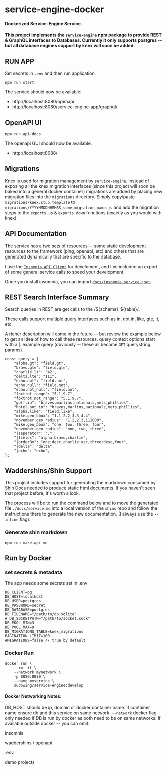 # service-engine-docker

#### Dockerized Service-Engine Service.

#### This project implements the [`service-engine`](https://www.npmjs.com/package/service-engine) npm package to provide REST & GraphQL interfaces to Databases. Currently it only supports postgres -- but all database engines support by knex will soon be added.

## RUN APP

Set secrets in `.env` and then run application.

```
npm run start
```

The service should now be available:
 - http://localhost:8080/openapi
 - http://localhost:8080/service-engine-app/graphql/

## OpenAPI UI
```
npm run api-docs
```
The openapi GUI should now be available:
 - http://localhost:8088/

## Migrations
Knex is used for migration management by `service-engine`. Instead of exposing all the knex migration interfaces (since this project will soon be baked into a general docker container) migrations are added by placing new migration files into the `migrations` directory.
Simply copy/paste `migrations/knex.stub.template` to `migrations/YYYYMMDDHHMMSS_some_migration_name.js` and add the migration steps to the `exports.up` & `exports.down` functions (exactly as you would with knex).

## API Documentation

The service has a two sets of resources -- some static development resources to the framework (ping, openapi, etc) and others that are generated dynamically that are specific to the database.

I use the [`Insomnia API Client`](insomnia.rest) for develoment, and I've included an export of some general service calls to speed your development.

Once you install insomnia, you can import [`docs/insomnia.service.json`](./docs/insomnia.service.json)

## REST Search Interface Summary

Search queries in REST are get calls to the /${schema}_${table}/.

These calls support multiple query interfaces such as in, not in, like, gte, lt, etc.

A richer description will come in the future -- but review the example below to get an idea of how to call these resources. query context options start with a |.
example query (obviously -- these all become `GET` querystring params).

```
const query = {
    "alpha.gt": "field.gt",
    "bravo.gte": "field.gte",
    "charlie.lt": '42',
    "delta.lte": "111",
    "echo.not": "field.not",
    "echo.null": "field.not",
    "echo.not_null": "field.not",
    "foxtrot.range": "5.1,9.7",
    "foxtrot.not_range": "5.1,9.7",
    "golf.in": "braves,marlins,nationals,mets,phillies",
    "hotel.not_in": "braves,marlins,nationals,mets,phillies",
    "alpha.like": "field.like",
    "mike.geo_bbox": "1.1,2.2,3.3,4.4",
    "november.geo_radius": "1.2,2.3,111000",
    "mike.geo_bbox": "one, two, three, four",
    "november.geo_radius": "one, two, three",
    "|seperator": ",",
    "|fields": "alpha,bravo,charlie",
    "|orderBy": "one:desc,charlie:asc,three:desc,four",
    "|delta": "delta",
    "|echo": "echo",
};
```

## Waddershins/Shin Support

This project includes support for generating the markdown consumed by [Shin Docs](https://github.com/Mermade/shins) needed to produce static html documents. If you haven't seen that project before, it's worth a look.

The process will be to run the command below and to move the generated file `./docs/service.md` into a local version of the `shins` repo and follow the instructions there to generate the new documentation. (I always use the `--inline` flag).

### Generate shin markdown

```
npm run make:api-md
```

## Run by Docker

### set secrets & metadata
The app needs some secrets set in .env
```
DB_CLIENT=pg
DB_HOST=localhost
DB_USER=postgres
DB_PASSWORD=secret
DB_DATABASE=postgres
DB_FILENAME="/path/to/db.sqlite"
# DB_SOCKETPATH="/path/to/socket.sock"
DB_POOL_MIN=3
DB_POOL_MAX=9
DB_MIGRATIONS_TABLE=knex_migrations
PAGINATION_LIMIT=100
#MIGRATIONS=false // true by default
```

### Docker Run

```
docker run \
    --rm -it \
    --network mynetwork \
    -p 8080:8080 \
    --name myservice \
    sudowing/service-engine:develop
```
#### Docker Networking Notes:
DB_HOST should be ip, domain or docker container name. If container name ensure db and this service on same network.
`--network` docker flag only needed if DB is run by docker as both need to be on same networks. If available outside docker -- you can omit.


insomnia

waddershins / openapi

.env

demo projects